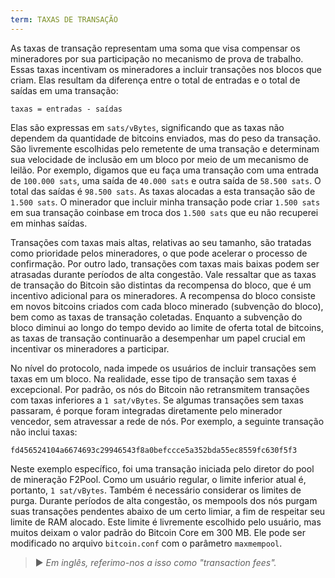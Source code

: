 ```yaml
---
term: TAXAS DE TRANSAÇÃO
---
```


As taxas de transação representam uma soma que visa compensar os mineradores por sua participação no mecanismo de prova de trabalho. Essas taxas incentivam os mineradores a incluir transações nos blocos que criam. Elas resultam da diferença entre o total de entradas e o total de saídas em uma transação:

```text
taxas = entradas - saídas
```

Elas são expressas em `sats/vBytes`, significando que as taxas não dependem da quantidade de bitcoins enviados, mas do peso da transação. São livremente escolhidas pelo remetente de uma transação e determinam sua velocidade de inclusão em um bloco por meio de um mecanismo de leilão. Por exemplo, digamos que eu faça uma transação com uma entrada de `100.000 sats`, uma saída de `40.000 sats` e outra saída de `58.500 sats`. O total das saídas é `98.500 sats`. As taxas alocadas a esta transação são de `1.500 sats`. O minerador que incluir minha transação pode criar `1.500 sats` em sua transação coinbase em troca dos `1.500 sats` que eu não recuperei em minhas saídas.

Transações com taxas mais altas, relativas ao seu tamanho, são tratadas como prioridade pelos mineradores, o que pode acelerar o processo de confirmação. Por outro lado, transações com taxas mais baixas podem ser atrasadas durante períodos de alta congestão. Vale ressaltar que as taxas de transação do Bitcoin são distintas da recompensa do bloco, que é um incentivo adicional para os mineradores. A recompensa do bloco consiste em novos bitcoins criados com cada bloco minerado (subvenção do bloco), bem como as taxas de transação coletadas. Enquanto a subvenção do bloco diminui ao longo do tempo devido ao limite de oferta total de bitcoins, as taxas de transação continuarão a desempenhar um papel crucial em incentivar os mineradores a participar.

No nível do protocolo, nada impede os usuários de incluir transações sem taxas em um bloco. Na realidade, esse tipo de transação sem taxas é excepcional. Por padrão, os nós do Bitcoin não retransmitem transações com taxas inferiores a `1 sat/vBytes`. Se algumas transações sem taxas passaram, é porque foram integradas diretamente pelo minerador vencedor, sem atravessar a rede de nós. Por exemplo, a seguinte transação não inclui taxas:

```text
fd456524104a6674693c29946543f8a0befccce5a352bda55ec8559fc630f5f3
```

Neste exemplo específico, foi uma transação iniciada pelo diretor do pool de mineração F2Pool. Como um usuário regular, o limite inferior atual é, portanto, `1 sat/vBytes`.
Também é necessário considerar os limites de purga. Durante períodos de alta congestão, os mempools dos nós purgam suas transações pendentes abaixo de um certo limiar, a fim de respeitar seu limite de RAM alocado. Este limite é livremente escolhido pelo usuário, mas muitos deixam o valor padrão do Bitcoin Core em 300 MB. Ele pode ser modificado no arquivo `bitcoin.conf` com o parâmetro `maxmempool`.
> ► *Em inglês, referimo-nos a isso como "transaction fees".*